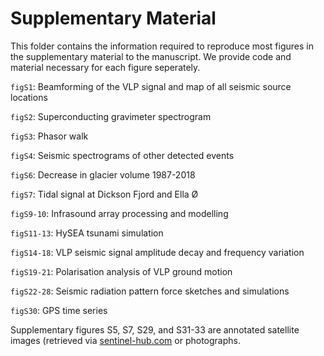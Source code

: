 # Supplementary Material

This folder contains the information required to reproduce most figures in the supplementary material to the manuscript. We provide code and material necessary for each figure seperately.

`figS1`: Beamforming of the VLP signal and map of all seismic source locations

`figS2`: Superconducting gravimeter spectrogram

`figS3`: Phasor walk

`figS4`: Seismic spectrograms of other detected events

`figS6`: Decrease in glacier volume 1987-2018

`figS7`: Tidal signal at Dickson Fjord and Ella Ø

`figS9-10`: Infrasound array processing and modelling

`figS11-13`: HySEA tsunami simulation

`figS14-18`: VLP seismic signal amplitude decay and frequency variation

`figS19-21`: Polarisation analysis of VLP ground motion

`figS22-28`: Seismic radiation pattern force sketches and simulations

`figS30`: GPS time series

Supplementary figures S5, S7, S29, and S31-33 are annotated satellite images (retrieved via [sentinel-hub.com](https://sentinel-hub.com) or photographs.
